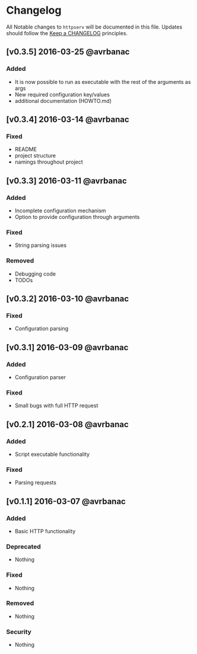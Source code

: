 # Changelog
All Notable changes to `httpserv` will be documented in this file.
Updates should follow the [Keep a CHANGELOG](http://keepachangelog.com/) principles.


## [v0.3.5] 2016-03-25 @avrbanac

### Added
- It is now possible to run <ARG1> as executable with the rest of the arguments as args
- New required configuration key/values
- additional documentation (HOWTO.md)

## [v0.3.4] 2016-03-14 @avrbanac

### Fixed
- README
- project structure
- namings throughout project

## [v0.3.3] 2016-03-11 @avrbanac

### Added
- Incomplete configuration mechanism
- Option to provide configuration through arguments

### Fixed
- String parsing issues

### Removed
- Debugging code
- TODOs

## [v0.3.2] 2016-03-10 @avrbanac

### Fixed
- Configuration parsing

## [v0.3.1] 2016-03-09 @avrbanac

### Added
- Configuration parser

### Fixed
- Small bugs with full HTTP request

## [v0.2.1] 2016-03-08 @avrbanac

### Added
- Script executable functionality

### Fixed
- Parsing requests


## [v0.1.1] 2016-03-07 @avrbanac

### Added
- Basic HTTP functionality

### Deprecated
- Nothing

### Fixed
- Nothing

### Removed
- Nothing

### Security
- Nothing


